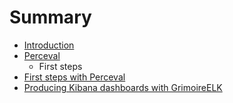 # Summary

* [Introduction](README.md)
* [Perceval](perceval/perceval.md)
   * First steps
* [First steps with Perceval](perceval/first_steps_with_perceval.md)
* [Producing Kibana dashboards with GrimoireELK](grimoireelk/producing_kibana_dashboards_with_grimoireelk.md)

